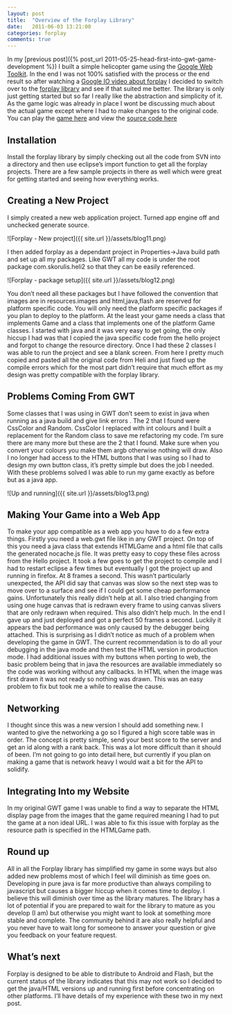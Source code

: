 ```yaml
---
layout: post
title:  "Overview of the Forplay Library"
date:   2011-06-03 13:21:00
categories: forplay
comments: true
---
```


In my [previous post]({% post_url 2011-05-25-head-first-into-gwt-game-development %}) I built a simple helicopter game using the [Google Web Toolkit]. In the end I was not 100% satisfied with the process or the end result so after watching a [Google IO video about forplay] I decided to switch over to the [forplay library] and see if that suited me better. The library is only just getting started but so far I really like the abstraction and simplicity of it. As the game logic was already in place I wont be discussing much about the actual game except where I had to make changes to the original code.
You can play the [game here] and view the [source code here]

Installation
------------

Install the forplay library by simply checking out all the code from SVN into a directory and then use eclipse’s import function to get all the forplay projects. There are a few sample projects in there as well which were great for getting started and seeing how everything works.

Creating a New Project
------------------------

I simply created a new web application project. Turned app engine off and unchecked generate source.

![Forplay - New project]({{ site.url }}/assets/blog11.png)

I then added forplay as a dependant project in Properties->Java build path and set up all my packages. Like GWT all my code is under the root package com.skorulis.heli2 so that they can be easily referenced.

![Forplay - package setup]({{ site.url }}/assets/blog12.png)

You don’t need all these packages but I have followed the convention that images are in resources.images and html,java,flash are reserved for platform specific code. You will only need the platform specific packages if you plan to deploy to the platform.
At the least your game needs a class that implements Game and a class that implements one of the platform Game classes. I started with java and it was very easy to get going, the only hiccup I had was that I copied the java specific code from the hello project and forgot to change the resource directory. Once I had these 2 classes I was able to run the project and see a blank screen.
From here I pretty much copied and pasted all the original code from Heli and just fixed up the compile errors which for the most part didn’t require that much effort as my design was pretty compatible with the forplay library.

Problems Coming From GWT
--------------------------

Some classes that I was using in GWT don’t seem to exist in java when running as a java build and give link errors . The 2 that I found were CssColor and Random. CssColor I replaced with int colours and I built a replacement for the Random class to save me refactoring my code. I’m sure there are many more but these are the 2 that I found. Make sure when you convert your colours you make them argb otherwise nothing will draw. Also I no longer had access to the HTML buttons that I was using so I had to design my own button class, it’s pretty simple but does the job I needed.
With these problems solved I was able to run my game exactly as before but as a java app.

![Up and running]({{ site.url }}/assets/blog13.png)

Making Your Game into a Web App
-------------

To make your app compatible as a web app you have to do a few extra things. Firstly you need a web.gwt file like in any GWT project. On top of this you need  a java class that extends HTMLGame  and a html file that calls the generated nocache.js file.  It was pretty easy to copy these files across from the Hello project.
It took a few goes to get the project to compile and I had to restart eclipse a few times but eventually I got the project up and running in firefox. At 8 frames a second.  This wasn’t particularly unexpected, the API did say that canvas was slow so the next step was to move over to a surface and see if I could get some cheap performance gains. Unfortunately this really didn’t help at all. I also tried changing from using one huge canvas that is redrawn every frame to using canvas slivers that are only redrawn when required. This also didn’t help much. In the end I gave up and just deployed and got a perfect 50 frames a second. Luckily it appears the bad performance was only caused by the debugger being attached. This is surprising as I didn’t notice as much of a problem when developing the game in GWT. The current recommendation is to do all your debugging in the java mode and then test the HTML version in production mode.
I had additional issues with my buttons when porting to web, the basic problem being that in java the resources are available immediately so the code was working without any callbacks. In HTML when the image was first drawn it was not ready so nothing was drawn. This was an easy problem to fix but took me a while to realise the cause.

Networking
----------
I thought since this was a new version I should add something new. I wanted to give the networking a go so I figured a high score table was in order. The concept is pretty simple, send your best score to the server and get an id along with a rank back. This was a lot more difficult than it should of been. I’m not going to go into detail here, but currently if you plan on making a game that is network heavy I would wait a bit for the API to solidify.

Integrating Into my Website
------------

In my original GWT game I was unable to find a way to separate the HTML display page from the images that the game required meaning I had to put the game at a non ideal URL. I was able to fix this issue with forplay as the resource path is specified in the HTMLGame path.

Round up
---------

All in all the Forplay library has simplified my game in some ways but also added new problems most of which I feel will diminish as time goes on. Developing in pure java is far more productive than always compiling to javascript but causes a bigger hiccup when it comes time to deploy. I believe this will diminish over time as the library matures. The library has a lot of potential if you are prepared to wait for the library to mature as you develop (I am) but otherwise you might want to look at something more stable and complete. The community behind it are also really helpful and you never have to wait long for someone to answer your question or give you feedback on your feature request.

What’s next
-----------

Forplay is designed to be able to distribute to Android and Flash, but the current status of the library indicates that this may not work so I decided to get the java/HTML versions up and running first before concentrating on other platforms. I’ll have details of my experience with these two in my next post.

[Google Web Toolkit]: http://code.google.com/webtoolkit/
[Google IO video about forplay]: https://www.youtube.com/watch?v=F_sbusEUz5w
[forplay library]: http://code.google.com/p/forplay/
[game here]: http://www.skorulis.com/flash/gwtgame/1
[source code here]: https://github.com/skorulis/heli2